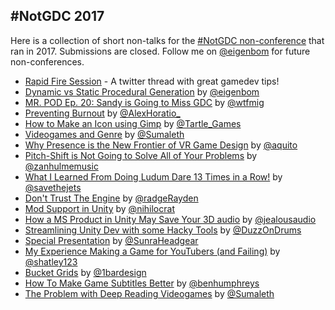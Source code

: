 ## #NotGDC 2017

Here is a collection of short non-talks for the [#NotGDC non-conference](https://twitter.com/eigenbom/status/835673367424315393) that ran in 2017. Submissions are closed. Follow me on [@eigenbom](https://twitter.com/eigenbom) for future non-conferences.

- [Rapid Fire Session](https://twitter.com/eigenbom/status/836364085692260352) - A twitter thread with great gamedev tips!
- [Dynamic vs Static Procedural Generation](https://medium.com/@eigenbom/dynamic-vs-static-procedural-generation-ed3e7a7a68a3#.gcktnmuqm) by [@eigenbom](https://twitter.com/eigenbom)
- [MR. POD Ep. 20: Sandy is Going to Miss GDC](https://www.youtube.com/watch?v=nraubEEqAyc) by [@wtfmig](https://twitter.com/wtfmig)
- [Preventing Burnout](http://alexhoratiogamedev.blogspot.com.au/2016/12/preventing-burnout.html) by [@AlexHoratio_](https://twitter.com/AlexHoratio_)
- [How to Make an Icon using Gimp](https://docs.google.com/document/d/185rrlDM43thsuGvyXuCcAjEZ8YtaWRoYsAtYOeC_btI/) by [@Tartle_Games](https://twitter.com/Tartle_Games)
- [Videogames and Genre](http://ludodissonance.com/post/157777079398/videogames-and-genre-a-brief-rambling) by [@Sumaleth](https://twitter.com/Sumaleth)
- [Why Presence is the New Frontier of VR Game Design](https://virtualrealitypop.com/why-presence-is-the-new-frontier-of-vr-game-design-286c73ebc6fd#.rkr48yv8y) by [@aquito](https://twitter.com/aquito)
- [Pitch-Shift is Not Going to Solve All of Your Problems](http://www.zanderhulmemusic.com/notgdc) by [@zanhulmemusic](https://twitter.com/zanhulmemusic)
- [What I Learned From Doing Ludum Dare 13 Times in a Row!](http://blog.banyango.com/post/157808495144/what-i-learned-from-doing-ludum-dare-13-times-in-a) by [@savethejets](https://twitter.com/savethejets)
- [Don't Trust The Engine](https://github.com/radgeRayden/blog/issues/1) by [@radgeRayden](https://twitter.com/radgeRayden)
- [Mod Support in Unity](http://nihilocrat.tumblr.com/post/157890290188/mod-support-in-unity) by [@nihilocrat](https://twitter.com/nihilocrat)
- [How a MS Product in Unity May Save Your 3D audio](https://www.jealousaudio.com/chronicles-of-jellis/unityspatialaudio) by [@jealousaudio](https://mobile.twitter.com/jealousaudio)
- [Streamlining Unity Dev with some Hacky Tools](https://www.youtube.com/watch?v=sNVT7hynBYw) by [@DuzzOnDrums](https://twitter.com/DuzzOnDrums)
- [Special Presentation](https://www.youtube.com/watch?v=zYz-mocC_HU) by [@SunraHeadgear](https://twitter.com/SunraHeadgear)
- [My Experience Making a Game for YouTubers (and Failing)](https://tristan-shatley.tumblr.com/post/157934962275/my-experience-making-game-for-youtubers-and) by [@shatley123](https://twitter.com/shatley123)
- [Bucket Grids](http://www.1bardesign.com/words/?p=2017.001) by [@1bardesign](https://twitter.com/1bardesign)
- [How To Make Game Subtitles Better](http://benhumphreys.co.uk/blog/2017/03/02/subtitles.html) by [@benhumphreys](https://twitter.com/benhumphreys)
- [The Problem with Deep Reading Videogames](http://ludodissonance.com/post/157971351418/the-problem-with-deep-reading-videogames) by [@Sumaleth](https://twitter.com/Sumaleth)
